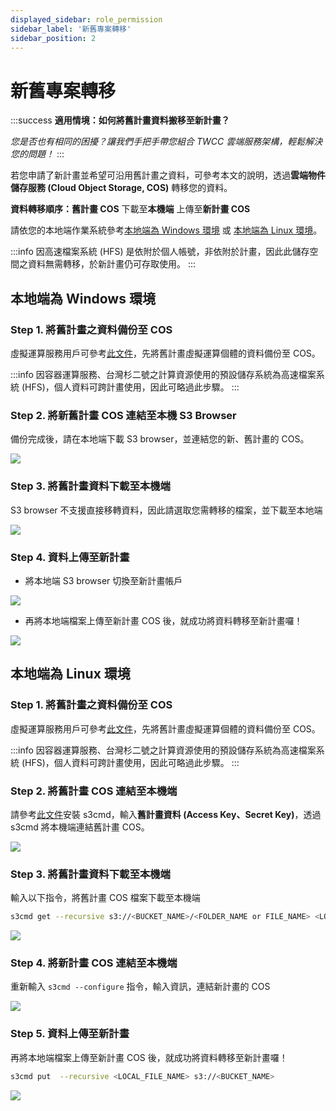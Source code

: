 ```yaml
---
displayed_sidebar: role_permission
sidebar_label: '新舊專案轉移'
sidebar_position: 2
---
```



# 新舊專案轉移

:::success **適用情境：如何將舊計畫資料搬移至新計畫？**

*您是否也有相同的困擾？讓我們手把手帶您組合 TWCC 雲端服務架構，輕鬆解決您的問題！*
:::

若您申請了新計畫並希望可沿用舊計畫之資料，可參考本文的說明，透過**雲端物件儲存服務 (Cloud Object Storage, COS)** 轉移您的資料。


**資料轉移順序：舊計畫 COS** <i class="fa fa-forward" aria-hidden="true"></i> 下載至**本機端** <i class="fa fa-forward" aria-hidden="true"></i> 上傳至**新計畫 COS**


請依您的本地端作業系統參考[本地端為 Windows 環境](#本地端為-Windows-環境) 或 [本地端為 Linux 環境](#本地端為-Linux-環境)。

:::info
因高速檔案系統 (HFS) 是依附於個人帳號，非依附於計畫，因此此儲存空間之資料無需轉移，於新計畫仍可存取使用。
:::


## 本地端為 Windows 環境

### Step 1. 將舊計畫之資料備份至 COS

虛擬運算服務用戶可參考[此文件](https://www.twcc.ai/doc?page=backup)，先將舊計畫虛擬運算個體的資料備份至 COS。

:::info
因容器運算服務、台灣杉二號之計算資源使用的預設儲存系統為高速檔案系統 (HFS)，個人資料可跨計畫使用，因此可略過此步驟。
:::

### Step 2. 將新舊計畫 COS 連結至本機 S3 Browser

備份完成後，請在本地端下載 S3 browser，並連結您的新、舊計畫的 COS。
 
![](https://cos.twcc.ai/SYS-MANUAL/uploads/upload_cc9c3993933db51234e51b0cc5e75e25.png)


### Step 3. 將舊計畫資料下載至本機端

S3 browser 不支援直接移轉資料，因此請選取您需轉移的檔案，並下載至本地端

![](https://cos.twcc.ai/SYS-MANUAL/uploads/upload_d41a89373a36a2eba08bd874ee1fa6b1.png)



### Step 4. 資料上傳至新計畫

- 將本地端 S3 browser 切換至新計畫帳戶

![](https://cos.twcc.ai/SYS-MANUAL/uploads/upload_fe577644e4b84612e23f54dd6c283968.png)


- 再將本地端檔案上傳至新計畫 COS 後，就成功將資料轉移至新計畫囉！

![](https://cos.twcc.ai/SYS-MANUAL/uploads/upload_e12c4399174d32bbe619eae62431d9dd.png)


    
## 本地端為 Linux 環境

### Step 1. 將舊計畫之資料備份至 COS

虛擬運算服務用戶可參考[此文件](https://www.twcc.ai/doc?page=backup)，先將舊計畫虛擬運算個體的資料備份至 COS。

:::info
因容器運算服務、台灣杉二號之計算資源使用的預設儲存系統為高速檔案系統 (HFS)，個人資料可跨計畫使用，因此可略過此步驟。
:::

### Step 2. 將舊計畫 COS 連結至本機端

請參考[此文件](https://man.twcc.ai/@twccdocs/cosbackup-zh#%E5%AE%89%E8%A3%9D%E8%88%87%E8%A8%AD%E5%AE%9A-s3cmd)安裝 s3cmd，輸入**舊計畫資料 (Access Key、Secret Key)**，透過 s3cmd 將本機端連結舊計畫 COS。

![](https://cos.twcc.ai/SYS-MANUAL/uploads/upload_c9dd90a6105018eecaa8f3e6f2d4f0fc.png)

    
### Step 3. 將舊計畫資料下載至本機端

輸入以下指令，將舊計畫 COS 檔案下載至本機端

```bash
s3cmd get --recursive s3://<BUCKET_NAME>/<FOLDER_NAME or FILE_NAME> <LOCAL_DIR>
```

![](https://cos.twcc.ai/SYS-MANUAL/uploads/upload_753677494251c17c870f9b816d6ec86e.png)


### Step 4. 將新計畫 COS 連結至本機端

重新輸入 `s3cmd --configure` 指令，輸入資訊，連結新計畫的 COS

![](https://cos.twcc.ai/SYS-MANUAL/uploads/upload_c9dd90a6105018eecaa8f3e6f2d4f0fc.png)

### Step 5. 資料上傳至新計畫

再將本地端檔案上傳至新計畫 COS 後，就成功將資料轉移至新計畫囉！

```bash
s3cmd put  --recursive <LOCAL_FILE_NAME> s3://<BUCKET_NAME>
```

![](https://cos.twcc.ai/SYS-MANUAL/uploads/upload_20989598f5d1c34d52fce285a7c766cc.png)

